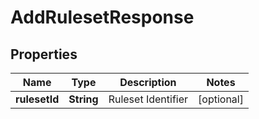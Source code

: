 

# AddRulesetResponse


## Properties

| Name | Type | Description | Notes |
|------------ | ------------- | ------------- | -------------|
|**rulesetId** | **String** | Ruleset Identifier |  [optional] |



